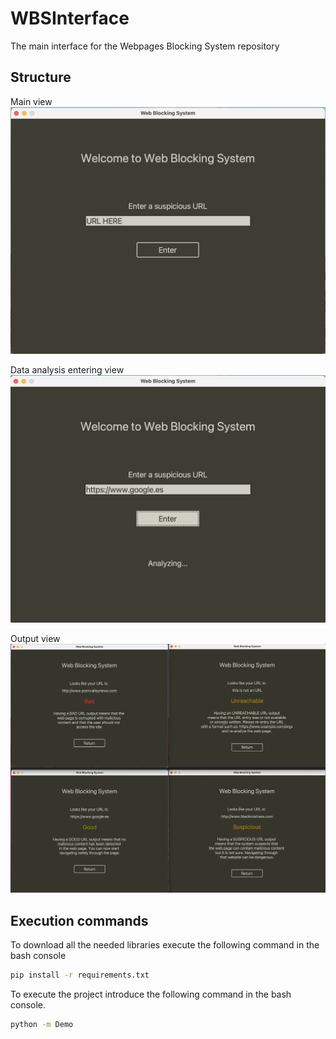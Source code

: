 # WBSInterface

The main interface for the Webpages Blocking System repository

## Structure

Main view
![Screenshot](1st_view.png)

Data analysis entering view
![Screenshot](2nd_view.png)

Output view
![Screenshot](out_view.png)


## Execution commands 

To download all the needed libraries execute the following command in the bash console

```bash
pip install -r requirements.txt
```

To execute the project introduce the following command in the bash console.

```bash
python -m Demo
```
